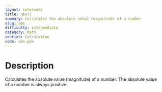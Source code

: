 ```yaml
---
layout: reference
title: abs()
summary: Calculates the absolute value (magnitude) of a number
slug: abs
difficulty: intermediate
category: Math
section: Calculation
code: abs.pde
---
```


# Description

Calculates the absolute value (magnitude) of a number. The absolute value of a number is always positive.
